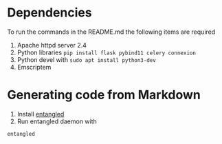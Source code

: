 # Dependencies

To run the commands in the README.md the following items are required

1. Apache httpd server 2.4
1. Python libraries `pip install flask pybind11 celery connexion` 
1. Python devel with `sudo apt install python3-dev`
1. Emscriptem

# Generating code from Markdown

1. Install [entangled](https://github.com/entangled/entangled)
2. Run entangled daemon with

```sh
entangled
```
